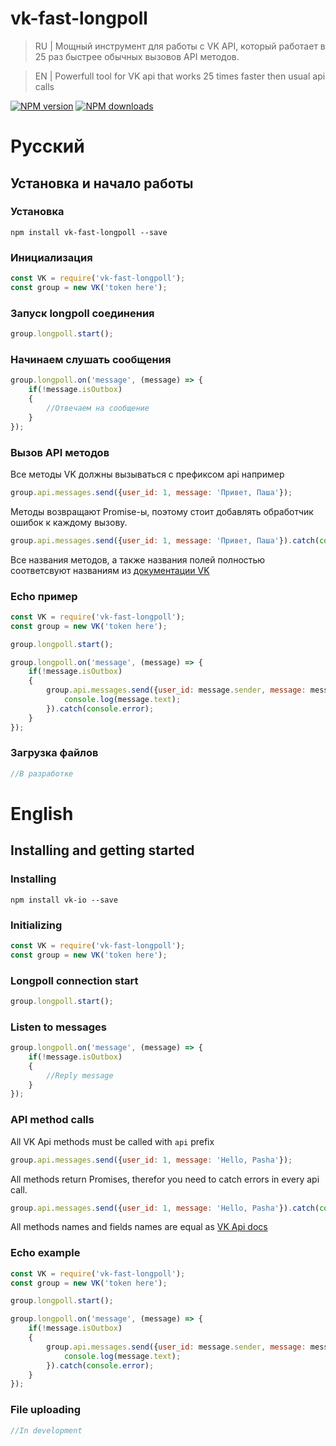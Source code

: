 # vk-fast-longpoll
> RU | Мощный инструмент для работы с VK API, который работает в 25 раз быстрее обычных вызовов API методов.

> EN | Powerfull tool for VK api that works 25 times faster then usual api calls

[![NPM version](https://img.shields.io/npm/v/vk-fast-longpoll.svg)](https://www.npmjs.com/package/vk-fast-longpoll)
[![NPM downloads](https://img.shields.io/npm/dt/vk-fast-longpoll.svg)](https://www.npmjs.com/package/vk-fast-longpoll)

# Русский
## Установка и начало работы
### Установка
```shell
npm install vk-fast-longpoll --save
```
### Инициализация
```javascript
const VK = require('vk-fast-longpoll');
const group = new VK('token here');
```
### Запуск longpoll соединения
```javascript
group.longpoll.start();
```
### Начинаем слушать сообщения
```javascript
group.longpoll.on('message', (message) => {
    if(!message.isOutbox)
    {
        //Отвечаем на сообщение
    }
});
```
### Вызов API методов
Все методы VK должны вызываться с префиксом api например
```javascript
group.api.messages.send({user_id: 1, message: 'Привет, Паша'});
```
Методы возвращают Promise-ы, поэтому стоит добавлять обработчик ошибок к каждому вызову.
```javascript
group.api.messages.send({user_id: 1, message: 'Привет, Паша'}).catch(console.error);
```
Все названия методов, а также названия полей полностью соответсвуют названиям из [документации VK](https://vk.com/dev/methods)

### Echo пример
```javascript
const VK = require('vk-fast-longpoll');
const group = new VK('token here');

group.longpoll.start();

group.longpoll.on('message', (message) => {
    if(!message.isOutbox)
    {
        group.api.messages.send({user_id: message.sender, message: message.text}).then(() => {
            console.log(message.text);
        }).catch(console.error);
    }
});
```

### Загрузка файлов
```javascript
//В разработке
```

# English
## Installing and getting started
### Installing
```shell
npm install vk-io --save
```
### Initializing
```javascript
const VK = require('vk-fast-longpoll');
const group = new VK('token here');
```
### Longpoll connection start
```javascript
group.longpoll.start();
```
### Listen to messages
```javascript
group.longpoll.on('message', (message) => {
    if(!message.isOutbox)
    {
        //Reply message
    }
});
```
### API method calls
All VK Api methods must be called with `api` prefix
```javascript
group.api.messages.send({user_id: 1, message: 'Hello, Pasha'});
```
All methods return Promises, therefor you need to catch errors in every api call.
```javascript
group.api.messages.send({user_id: 1, message: 'Hello, Pasha'}).catch(console.error);
```
All methods names and fields names are equal as [VK Api docs](https://vk.com/dev/methods)

### Echo example
```javascript
const VK = require('vk-fast-longpoll');
const group = new VK('token here');

group.longpoll.start();

group.longpoll.on('message', (message) => {
    if(!message.isOutbox)
    {
        group.api.messages.send({user_id: message.sender, message: message.text}).then(() => {
            console.log(message.text);
        }).catch(console.error);
    }
});
```

### File uploading
```javascript
//In development
```
